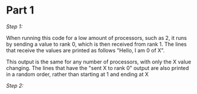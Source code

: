 # **Part 1**

*Step 1:*

When running this code for a low amount of processors, such as 2, it runs by sending a value to rank 0, which is then received from rank 1. The lines that receive the values are printed as follows "Hello, I am 0 of X".

This output is the same for any number of processors, with only the X value changing. The lines that have the "sent X to rank 0" output are also printed in a random order, rather than starting at 1 and ending at X

*Step 2:*
